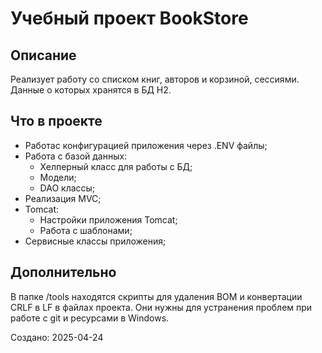 # Учебный проект BookStore

## Описание
Реализует работу со списком книг, авторов и корзиной, сессиями. Данные о которых хранятся в БД H2. 

## Что в проекте
- Работас конфигурацией приложения через .ENV файлы;
- Работа с базой данных:
  - Хелперный класс для работы с БД;
  - Модели;
  - DAO классы;
- Реализация MVC;
- Tomcat:
  - Настройки приложения Tomcat;
  - Работа с шаблонами;
- Сервисные классы приложения;

## Дополнительно
В папке /tools находятся скрипты для удаления BOM и конвертации CRLF в LF в файлах проекта. 
Они нужны для устранения проблем при работе с git и ресурсами в Windows.

Создано: 2025-04-24


